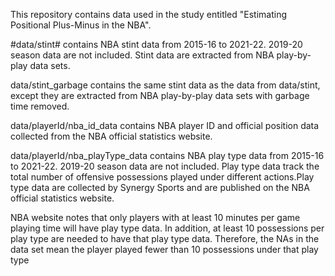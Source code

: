 This repository contains data used in the study entitled "Estimating Positional Plus-Minus in the NBA".

#data/stint# contains NBA stint data from 2015-16 to 2021-22. 2019-20 season data are not included. Stint data are extracted from NBA play-by-play data sets.

data/stint_garbage contains the same stint data as the data from data/stint, except they are extracted from NBA play-by-play data sets with garbage time removed.

data/playerId/nba_id_data contains NBA player ID and official position data collected from the NBA official statistics website.

data/playerId/nba_playType_data contains NBA play type data from 2015-16 to 2021-22. 2019-20 season data are not included. Play type data track the total number of offensive possessions played under different actions.Play type data are collected by Synergy Sports and are published on the NBA official statistics website.

NBA website notes that only players with at least 10 minutes per game playing time will have play type data. In addition, at least 10 possessions per play type are needed to have that play type data. Therefore, the NAs in the data set mean the player played fewer than 10 possessions under that play type
